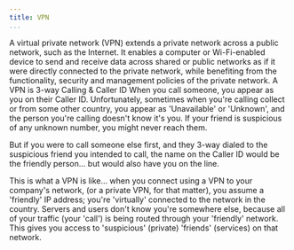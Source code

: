 ```yaml
---
title: VPN
...
```


<M4Definition source="Wikipedia" href="http://en.wikipedia.org/wiki/Virtual_private_network">
A virtual private network (VPN) extends a private network across a public
network, such as the Internet. It enables a computer or Wi-Fi-enabled device to
send and receive data across shared or public networks as if it were directly
connected to the private network, while benefiting from the functionality,
security and management policies of the private network.
</M4Definition>

<Metaphor id="caller-id" image="caller-id">
<M4Title>A VPN is 3-way Calling & Caller ID</M4Title>
When you call someone, you appear as you on their Caller ID. Unfortunately,
sometimes when you're calling collect or from some other country, you appear as
'Unavailable' or 'Unknown', and the person you're calling doesn't know it's you.
If your friend is suspicious of any unknown number, you might never reach them.

But if you were to call someone else first, and they 3-way dialed to the
suspicious friend you intended to call, the name on the Caller ID would be the
friendly person... but would also have you on the line.

This is what a VPN is like... when you connect using a VPN to your company's
network, (or a private VPN, for that matter), you assume a 'friendly' IP
address; you're 'virtually' connected to the network in the country.  Servers
and users don't know you're somewhere else, because all of your traffic (your
'call') is being routed through your 'friendly' network.  This gives you
access to 'suspicious' (private) 'friends' (services) on that network.
<M4Author handle="clintandrewhall" href="http://www.github.com/clintandrewhall" />
</Metaphor>
